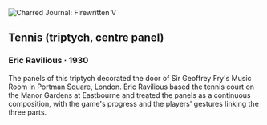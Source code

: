 <div class="artwork-of-the-day">
  <div class="container">
    <div class="img-wrapper">
      <img
        src="https://uploads1.wikiart.org/images/eric-ravilious/tennis-triptych-centre-panel-1930.jpg!Large.jpg"
        alt="Charred Journal: Firewritten V" />
    </div>
    <div class="artwork-detail">
      <div class="artwork-origin"> 
        <h2 class="artwork-name">Tennis (triptych, centre panel)</h2>
        <h3 class="artist">
          Eric Ravilious
                    ·  1930
        </h3>
      </div>
      <p class="description">
        <span class="artwork-description-text ng-binding" ng-bind-html="viewModel.ArtworkOfTheDay.Description | unsafe">The panels of this triptych decorated the door of Sir Geoffrey Fry's Music Room in Portman Square, London. Eric Ravilious based the tennis court on the Manor Gardens at Eastbourne and treated the panels as a continuous composition, with the game's progress and the players' gestures linking the three parts.</span>
                        <div class="text-shadow-container ng-hide" ng-show="showShadow"></div>
      </p>
    </div>
  </div>

</div>
